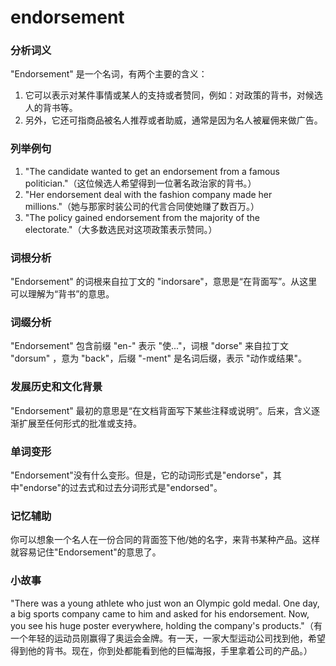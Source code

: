 # endorsement

### 分析词义

  

"Endorsement" 是一个名词，有两个主要的含义：

  

1.  它可以表示对某件事情或某人的支持或者赞同，例如：对政策的背书，对候选人的背书等。
2.  另外，它还可指商品被名人推荐或者助威，通常是因为名人被雇佣来做广告。

  

### 列举例句

  

1.  "The candidate wanted to get an endorsement from a famous politician."（这位候选人希望得到一位著名政治家的背书。）
2.  "Her endorsement deal with the fashion company made her millions."（她与那家时装公司的代言合同使她赚了数百万。）
3.  "The policy gained endorsement from the majority of the electorate."（大多数选民对这项政策表示赞同。）

  

### 词根分析

  

"Endorsement" 的词根来自拉丁文的 "indorsare"，意思是“在背面写”。从这里可以理解为“背书”的意思。

  

### 词缀分析

  

"Endorsement" 包含前缀 "en-" 表示 "使..."，词根 "dorse" 来自拉丁文 "dorsum" ，意为 "back"，后缀 "-ment" 是名词后缀，表示 "动作或结果"。

  

### 发展历史和文化背景

  

"Endorsement" 最初的意思是“在文档背面写下某些注释或说明”。后来，含义逐渐扩展至任何形式的批准或支持。

  

### 单词变形

  

"Endorsement"没有什么变形。但是，它的动词形式是"endorse"，其中"endorse"的过去式和过去分词形式是"endorsed"。

  

### 记忆辅助

  

你可以想象一个名人在一份合同的背面签下他/她的名字，来背书某种产品。这样就容易记住"Endorsement"的意思了。

  

### 小故事

  

"There was a young athlete who just won an Olympic gold medal. One day, a big sports company came to him and asked for his endorsement. Now, you see his huge poster everywhere, holding the company's products."（有一个年轻的运动员刚赢得了奥运会金牌。有一天，一家大型运动公司找到他，希望得到他的背书。现在，你到处都能看到他的巨幅海报，手里拿着公司的产品。）

